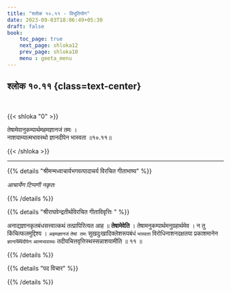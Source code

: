 ```yaml
---
title: "श्लोक १०.११ - विभूतियोग"
date: 2023-09-03T18:06:49+05:30
draft: false
book:
    toc_page: true
    next_page: shloka12
    prev_page: shloka10
    menu : geeta_menu
---
```




## श्लोक १०.११ {class=text-center}

<br/>

{{< shloka  "0"  >}}

तेषामेवानुकम्पार्थमहमज्ञानजं तमः ।  
नाशयाम्यात्मभावस्थो ज्ञानदीपेन भास्वता ॥१०.११॥ 

{{< /shloka >}}

---


{{% details "श्रीमन्मध्वाचार्यभगवत्पादाचर्य विरचित  गीताभाष्य" %}}

*आचार्येण टिप्पणी नकृतः*

{{% /details %}}



{{% details "श्रीराघवेन्द्रतीर्थविरचित गीताविवृत्तिः " %}}

अनाद्यज्ञानकृतबंधसत्त्वात्कथं तत्प्रापिरित्यत आह ॥ 
**तेषामेवेति** । तेषामनुकम्पार्थमनुग्रहार्थमेव । 
न तु किंचित्फलमुद्दिश्य । `अहमज्ञानजं`
`तेषां तमः` सुखदुःखादिक्लेशरूपबंधं 
`भास्वता` विरोधिनाशनदक्षतया
प्रकाशमानेन `ज्ञाना`ख्य`दीपेन` `आत्मभावस्थः` 
तदीयचित्तवृत्तिस्थस्सन्नाशयामीति ॥ ११ ॥

{{% /details %}}



{{% details "पद विचार" %}}


{{% /details %}}
